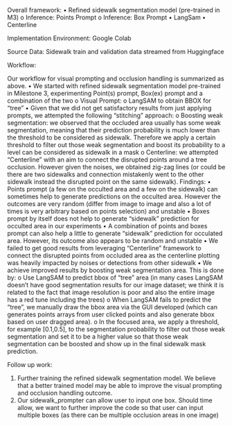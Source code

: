 

Overall framework: 
  •	Refined sidewalk segmentation model (pre-trained in M3)
     o	Inference: Points Prompt
     o	Inference: Box Prompt
  •	LangSam
  •	Centerline

Implementation Environment: Google Colab

Source Data: Sidewalk train and validation data streamed from Huggingface

Workflow:

 
Our workflow for visual prompting and occlusion handling is summarized as above. 
•	We started with refined sidewalk segmentation model pre-trained in Milestone 3, experimenting Point(s) prompt, Box(ex) prompt and a combination of the two
o	Visual Prompt: 
o	LangSAM to obtain BBOX for “tree”
•	Given that we did not get satisfactory results from just applying prompts, we attempted the following “stitching” approach:
o	Boosting weak segmentation: we observed that the occluded area usually has some weak segmentation, meaning that their prediction probability is much lower than the threshold to be considered as sidewalk. Therefore we apply a certain threshold to filter out those weak segmentation and boost its probability to a level can be considered as sidewalk in a mask
o	 Centerline: we attempted “Centerline” with an aim to connect the disrupted points around a tree occlusion. However given the noises, we obtained zig-zag lines (or could be there are two sidewalks and connection mistakenly went to the other sidewalk instead the disrupted point on the same sidewalk).
Findings:
•	Points prompt (a few on the occulted area and a few on the sidewalk) can sometimes help to generate predictions on the occulted area. However the outcomes are very random (differ from image to image and also a lot of times is very arbitrary based on points selection) and unstable
•	Boxes prompt by itself does not help to generate “sidewalk” prediction for occulted area in our experiments
•	A combination of points and boxes prompt can also help a little to generate “sidewalk” prediction for occulated area. However, its outcome also appears to be random and unstable
•	We failed to get good results from leveraging “Centerline” framework to connect the disrupted points from occluded area as the centerline plotting was heavily impacted by noises or detections from other sidewalk
•	We achieve improved results by boosting weak segmentation area. This is done by:
o	Use LangSAM to predict bbox of “tree” area (in many cases LangSAM doesn’t have good segmentation results for our image dataset; we think it is related to the fact that image resolution is poor and also the entire image has a red tune including the trees)
o	When LangSAM fails to predict the “tree”, we manually draw the bbox area via the GUI developed (which can generates points arrays from user clicked points and also generate bbox based on user dragged area). 
o	In the focused area, we apply a threshold, for example [0.1,0.5], to the segmentation probability to filter out those weak segmentation and set it to be a higher value so that those weak segmentation can be boosted and show up in the final sidewalk mask prediction. 

Follow up work:
1.	Further training the refined sidewalk segmentation model. We believe that a better trained model may be able to improve the visual prompting and occlusion handling outcome. 
2.	Our sidewalk_prompter can allow user to input one box. Should time allow, we want to further improve the code so that user can input multiple boxes (as there can be multiple occlusion areas in one image)
